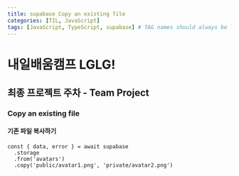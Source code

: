 ```yaml
---
title: supabase Copy an existing file
categories: [TIL, JavaScript]
tags: [JavaScript, TypeScript, supabase] # TAG names should always be lowercase
---
```


# 내일배움캠프 LGLG!

## 최종 프로젝트 주차 - Team Project

### Copy an existing file

#### 기존 파일 복사하기
```tsx
const { data, error } = await supabase
  .storage
  .from('avatars')
  .copy('public/avatar1.png', 'private/avatar2.png')
```

